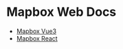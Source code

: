 # Mapbox Web Docs

- [Mapbox Vue3](https://mapbox-web.github.io/mapbox-vue3)
- [Mapbox React](https://mapbox-web.github.io/mapbox-react)
